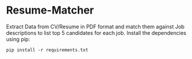 # Resume-Matcher
Extract Data from CV/Resume in PDF format and match them against Job descriptions to list top 5 candidates for each job.
Install the dependencies using pip:
```
pip install -r requirements.txt
```
